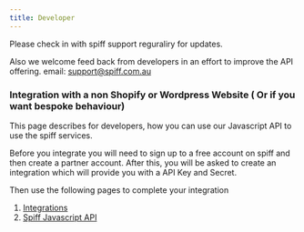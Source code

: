 ```yaml
---
title: Developer
---
```


Please check in with spiff support reguraliry for updates.   

Also we welcome feed back from developers in an effort to improve the API offering.  email: support@spiff.com.au  

### Integration with a non Shopify or Wordpress Website ( Or if you want bespoke behaviour) 
This page describes for developers, how you can use our Javascript API to use the spiff services.

Before you integrate you will need to sign up to a free account on spiff and then create a partner account. After this, you will be asked to create an integration which will provide you with a API Key and Secret. 

Then use the following pages to complete your integration

1. [Integrations](/integrations)
2. [Spiff Javascript API](/javascript-api)
